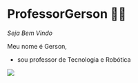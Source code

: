 # ProfessorGerson 💙💙
*Seja Bem Vindo*

Meu nome é Gerson, 
- sou professor de Tecnologia e Robótica
  
![](https://tenor.com/pt-BR/view/happy-hug-friend-gif-18000540)
